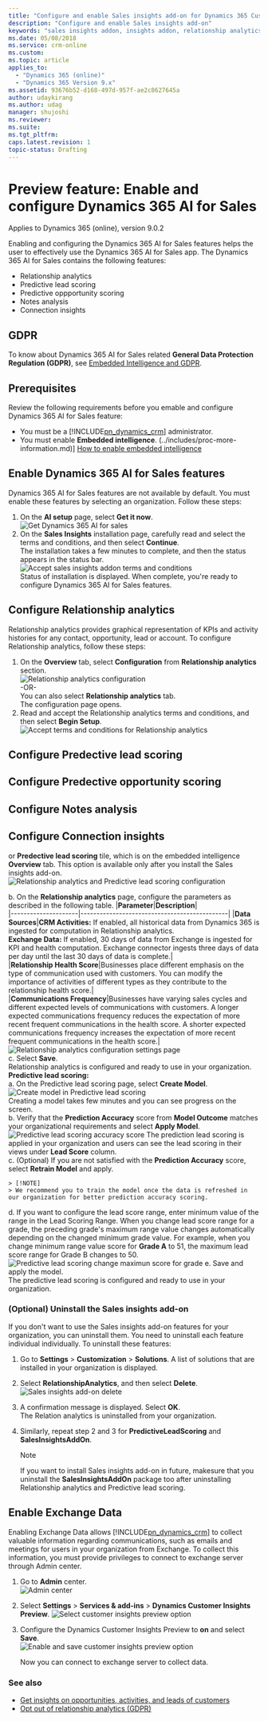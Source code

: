 ```yaml
---
title: "Configure and enable Sales insights add-on for Dynamics 365 Customer Engagement | MicrosoftDocs"
description: "Configure and enable Sales insights add-on"
keywords: "sales insights addon, insights addon, relationship analytics, predective lead scoring, lead scoring"
ms.date: 05/08/2018
ms.service: crm-online
ms.custom: 
ms.topic: article
applies_to:
  - "Dynamics 365 (online)"
  - "Dynamics 365 Version 9.x"
ms.assetid: 93676b52-d168-497d-957f-ae2c8627645a
author: udaykirang
ms.author: udag
manager: shujoshi
ms.reviewer: 
ms.suite: 
ms.tgt_pltfrm: 
caps.latest.revision: 1
topic-status: Drafting
---
```


# Preview feature: Enable and configure Dynamics 365 AI for Sales

Applies to Dynamics 365 (online), version 9.0.2

Enabling and configuring the Dynamics 365 AI for Sales features helps the user to effectively use the Dynamics 365 AI for Sales app. The Dynamics 365 AI for Sales contains the following features:
- Relationship analytics
- Predictive lead scoring
- Predictive oppportunity scoring
- Notes analysis
- Connection insights

## GDPR
To know about Dynamics 365 AI for Sales related **General Data Protection Regulation (GDPR)**, see [Embedded Intelligence and GDPR](embedded-intelligence-gdpr.md).<br>

## Prerequisites
Review the following requirements before you emable and configure Dynamics 365 AI for Sales feature:
- You must be a [!INCLUDE[pn_dynamics_crm](../includes/pn-dynamics-crm.md)] administrator.
- You must enable **Embedded intelligence**. (../includes/proc-more-information.md)] [How to enable embedded intelligence](configure-enable-embedded-intelligence.md#how-to-enable-embedded-intelligence)

## Enable Dynamics 365 AI for Sales features
Dynamics 365 AI for Sales features are not available by default. You must enable these features by selecting an organization.
Follow these steps:
1. On the **AI setup** page, select **Get it now**.   
    ![Get Dynamics 365 AI for sales](media/d365-ai-sales-getitnow.png "Get Dynamics 365 AI for sales")<br>
2. On the **Sales Insights** installation page, carefully read and select the terms and conditions, and then select **Continue**. <br>
    The installation takes a few minutes to complete, and then the status appears in the status bar.<br>
    ![Accept sales insights addon terms and conditions](media/sales-insights-addon-terms-conditions.png "Accept sales insights addon terms and conditions") <br>
    Status of installation is displayed. When complete, you're ready to configure Dynamics 365 AI for Sales features.

## Configure Relationship analytics
Relationship analytics provides graphical representation of KPIs and activity histories for any contact, opportunity, lead or account. To configure Relationship analytics, follow these steps:

1. On the **Overview** tab, select **Configuration** from **Relationship analytics** section.<br>
   ![Relationship analytics configuration](media/relationship-analytics-configuration.png "Relationship analytics configuration") <br>
-OR-   
You can also select **Relationship analytics** tab. <br>
The configuration page opens.
2. Read and accept the Relationship analytics terms and conditions, and then select **Begin Setup**.
   ![Accept terms and conditions for Relationship analytics](media/relationship-analytics-terms-conditions.png "Accept terms and conditions for Relationship analytics") <br>





## Configure Predective lead scoring




## Configure Predective opportunity scoring



## Configure Notes analysis




## Configure Connection insights



 or **Predective lead scoring** tile, which is on the embedded intelligence **Overview** tab. This option is available only after you install the Sales insights add-on.<br>
![Relationship analytics and Predictive lead scoring configuration](media/relationship-analytics-lead-scoring-configuration.png "Relationship analytics and Predictive lead scoring configuration configuration") <br>

      
   b. On the **Relationship analytics** page, configure the parameters as described in the following table.
      |**Parameter**|**Description**|  
      |---------------------|----------------------------------------------|
      |**Data Sources**|**CRM Activities:** If enabled, all historical data from Dynamics 365 is ingested for computation in Relationship analytics.<br>**Exchange Data:** If enabled, 30 days of data from Exchange is ingested for KPI and health computation. Exchange connector ingests three days of data per day until the last 30 days of data is complete.|  
      |**Relationship Health Score**|Businesses place different emphasis on the type of communication used with customers. You can modify the importance of activities of different types as they contribute to the relationship health score.|  
      |**Communications Frequency**|Businesses have varying sales cycles and different expected levels of communications with customers. A longer expected communications frequency reduces the expectation of more recent frequent communications in the health score. A shorter expected communications frequency increases the expectation of more recent frequent communications in the health score.|<br>
      ![Relationship analytics configuration settings page](media/relationship-analytics-configuration-settings.png "Relationship analytics configuration settings page") <br>
   c. Select **Save**.<br>
      Relationship analytics is configured and ready to use in your organization. <br>
<a name="PredictiveLeadScoring"></a>**Predictive lead scoring:**<br>
   a. On the Predictive lead scoring page, select **Create Model**.<br>
      ![Create model in Predictive lead scoring](media/predictive-lead-scoring-create-model.png "Create model in Predictive lead scoring") <br>
      Creating a model takes few minutes and you can see progress on the screen.<br>
   b. Verify that the **Prediction Accuracy** score from **Model Outcome** matches your organizational requirements and select **Apply Model**.<br>
      ![Predictive lead scoring accuracy score](media/predictive-lead-scoring-score-accuracy.png "Predictive lead scoring accuracy score")
      The prediction lead scoring is applied in your organization and users can see the lead scoring in their views under **Lead Score** column.<br> 
   c. (Optional) If you are not satisfied with the **Prediction Accuracy** score, select **Retrain Model** and apply.<br>
   
    > [!NOTE]
    > We recommend you to train the model once the data is refreshed in our organization for better prediction accuracy scoring.
   
   d. If you want to configure the lead score range, enter minimum value of the range in the Lead Scoring Range.
      When you change lead score range for a grade, the preceding grade's maximum range value changes automatically depending on the changed minimum grade value. For example, when you change minimum range value score for **Grade A** to 51, the maximum lead score range for Grade B changes to 50.
      ![Predictive lead scoring change maximun score for grade](media/predictive-lead-scoring-change-max-score.png "Predictive lead scoring change maximun score for grade")
   e. Save and apply the model. <br>
    The predictive lead scoring is configured and ready to use in your organization.

### (Optional) Uninstall the Sales insights add-on

If you don't want to use the Sales insights add-on features for your organization, you can uninstall them. You need to uninstall each feature individual individually. To uninstall these features:
1.	Go to **Settings** > **Customization** > **Solutions**.
    A list of solutions that are installed in your organization is displayed.
2. Select **RelationshipAnalytics**, and then select **Delete**.<br>
   ![Sales insights add-on delete](media/sales-insights-addon-uninstall-ra.png "Sales insights add-on delete") <br>
3. A confirmation message is displayed. Select **OK**.<br>
   The Relation analytics is uninstalled from your organization. 
4. Similarly, repeat step 2 and 3 for **PredictiveLeadScoring** and **SalesInsightsAddOn**.

    > [!NOTE]
    > If you want to install Sales insights add-on in future, makesure that you uninstall the **SalesInsightsAddOn** package too after uninstalling Relationship analytics and Predictive lead scoring.

## Enable Exchange Data   

Enabling Exchange Data allows [!INCLUDE[pn_dynamics_crm](../includes/pn-dynamics-crm.md)] to collect valuable information regarding communications, such as emails and meetings for users in your organization from Exchange. To collect this information, you must provide privileges to connect to exchange server through Admin center.

1.  Go to **Admin** center.    
    ![Admin center](media/sales-insights-addon-admincenter.png "Admin center")

3.  Select **Settings** > **Services & add-ins** > **Dynamics Customer Insights Preview**.
    ![Select customer insights preview option](media/sales-insights-addon-admincenter-customer-insights-preview.png "Select customer insights preview option")

4.  Configure the Dynamics Customer Insights Preview to **on** and select **Save**.<br>
    ![Enable and save customer insights preview option](media/sales-insights-addon-admincenter-customer-insights-preview-settings.png "Enable and save customer insights preview option")

    Now you can connect to exchange server to collect data.

### See also

-  [Get insights on opportunities, activities, and leads of customers](sales-insights-addon.md)
-  [Opt out of relationship analytics (GDPR)](optout-relationship-analytics-gdpr.md)
